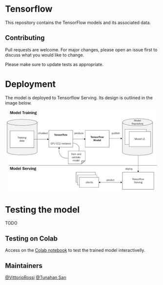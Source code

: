 # Tensorflow
This repository contains the TensorFlow models and its associated data.


## Contributing
Pull requests are welcome. For major changes, please open an issue first to discuss what you would like to change.

Please make sure to update tests as appropriate.

# Deployment

The model is deployed to Tensorflow Serving. Its design is outlined in the image below.


![Deployment](https://github.com/UniversalDot/tensorflow/blob/develop/design/deployment.png)

# Testing the model

TODO
## Testing on Colab

Access on the [Colab notebook](https://colab.research.google.com/drive/1Dg1cvifrzqrtuhPyf_kTOCejl3wbt9c_?usp=sharing) to test the trained model interactivelly.
## Maintainers

[@VittorioRossi](https://github.com/VittorioRossi) [@Tunahan Sarı](https://github.com/TutubanaS)






